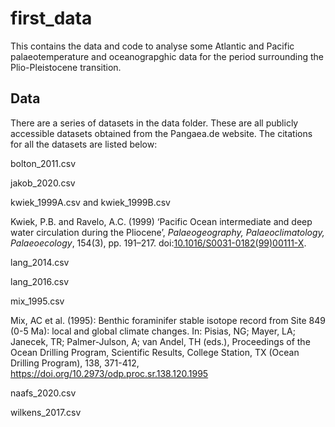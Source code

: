 # first_data
This contains the data and code to analyse some Atlantic and Pacific 
palaeotemperature and oceanograpghic data for the period surrounding
the Plio-Pleistocene transition. 

## Data

There are a series of datasets in the data folder. These are all publicly 
accessible datasets obtained from the Pangaea.de website. The citations for
 all the datasets are listed below:

bolton_2011.csv

jakob_2020.csv

kwiek_1999A.csv and kwiek_1999B.csv

Kwiek, P.B. and Ravelo, A.C. (1999) ‘Pacific Ocean intermediate and deep 
water circulation during the Pliocene’, _Palaeogeography, 
Palaeoclimatology, Palaeoecology_, 154(3), pp. 191–217. 
doi:[10.1016/S0031-0182(99)00111-X](https://doi.org/10.1016/S0031-0182(99)00111-X).

lang_2014.csv

lang_2016.csv

mix_1995.csv

Mix, AC et al. (1995): Benthic foraminifer stable isotope record from Site 
849 (0-5 Ma): local and global climate changes. In: Pisias, NG; Mayer, LA; 
Janecek, TR; Palmer-Julson, A; van Andel, TH (eds.), Proceedings of the 
Ocean Drilling Program, Scientific Results, College Station, TX 
(Ocean Drilling Program), 138, 371-412, 
https://doi.org/10.2973/odp.proc.sr.138.120.1995

naafs_2020.csv

wilkens_2017.csv


